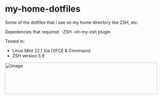 # my-home-dotfiles
Some of the dotfiles that i use on my home directory like ZSH, etc.

Depedencies that required:
-ZSH
-oh-my-zsh plugin

Tested in:
- Linux Mint 22.1 Xia (XFCE & Cinnmaon)
- ZSH version 5.9

<img width="498" height="104" alt="image" src="https://github.com/user-attachments/assets/dcf9dc5a-a40b-42e1-bff2-a57f1f7207e9" />
